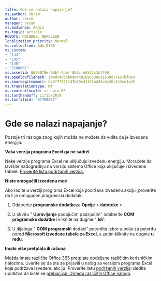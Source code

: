 ```yaml
---
title: Gde se nalazi napajanje?
ms.author: chrsm
author: chrsm
manager: jecon
ms.audience: Admin
ms.topic: article
ROBOTS: NOINDEX, NOFOLLOW
localization_priority: Normal
ms.collection: Adm_O365
ms.custom:
- "144"
- "145"
- "146"
- "2200001"
ms.assetid: 0d95078e-9dbf-4def-8bfc-d6532c1bff00
ms.openlocfilehash: 1d4dc46bcb0d0448169c534581b39d37e67bfbe0
ms.sourcegitcommit: b43f77221f47b50c41197a448a9c26c423ce1ad5
ms.translationtype: MT
ms.contentlocale: sr-Latn-RS
ms.lasthandoff: 11/15/2019
ms.locfileid: "37769857"
---
```

# <a name="where-is-power-pivot"></a>Gde se nalazi napajanje?

Postoje tri razloga zbog kojih možda ne možete da vidite da je izvedena energija:
  
**Vaša verzija programa Excel ga ne sadrži**
  
Neke verzije programa Excel ne uključuju izvedenu energiju. Moraćete da izvršite nadogradnju na verziju sistema Office koja uključuje i izvedene tabele. [Proverite listu podržanih verzija.](https://support.office.com/article/aa64e217-4b6e-410b-8337-20b87e1c2a4b.aspx)
  
**Niste omogućili izvedenu moć**
  
Ako radite u verziji programa Excel koja podržava izvedenu akciju, proverite da li je omogućen programski dodatak:
  
1. Odaberite **programske dodatke**za **Opcije** \> **datoteke** \> .

2. U okviru " **Upravljanje** padajućim padajućim" odaberite **COM programske dodatke** i kliknite na dugme " **Idi**".

3. U dijalogu " **COM programski** dodaci" potvrdite izbor u polju za potvrdu pored **Microsoft izvedene tabele za Excel**, a zatim kliknite na dugme **u redu**.

**Imate više pretplata ili računa**
  
Možda imate različite Office 365 pretplate dodeljene različitim korisničkim nalozima. Uverite se da ste se prijavili u nalog sa verzijom programa Excel koja podržava izvedenu akciju. Proverite listu [podržanih verzija](https://support.office.com/article/aa64e217-4b6e-410b-8337-20b87e1c2a4b.aspx)i sledite uputstva da biste se [prebacivali između različitih Office naloga](https://support.office.com/article/b9582171-fd1f-4284-9846-bdd72bb28426.aspx#BKMK_WebSwitchAccounts).
